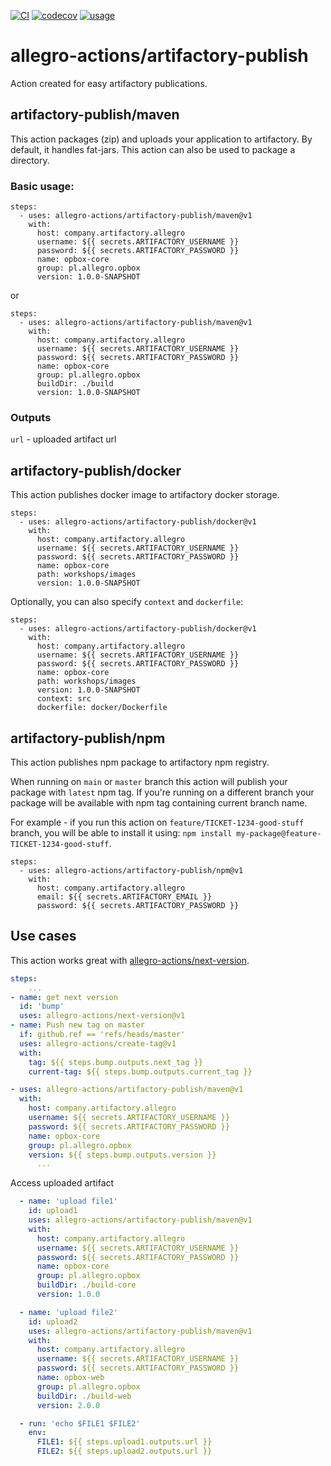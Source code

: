 [![CI](https://github.com/allegro-actions/artifactory-publish/actions/workflows/ci.yml/badge.svg)](https://github.com/allegro-actions/artifactory-publish/actions/workflows/ci.yml)
[![codecov](https://codecov.io/gh/allegro-actions/artifactory-publish/branch/main/graph/badge.svg?token=YNK3XCBRY4)](https://codecov.io/gh/allegro-actions/artifactory-publish)
[![usage](https://gh-stats.app/badge?action=allegro-actions/artifactory-publish)](https://gh-stats.app/badge?action=allegro-actions/artifactory-publish)

# allegro-actions/artifactory-publish

Action created for easy artifactory publications.

## artifactory-publish/maven

This action packages (zip) and uploads your application to artifactory. By default, it handles fat-jars. This action can
also be used to package a directory.

### Basic usage:

```
steps:
  - uses: allegro-actions/artifactory-publish/maven@v1
    with:
      host: company.artifactory.allegro
      username: ${{ secrets.ARTIFACTORY_USERNAME }}
      password: ${{ secrets.ARTIFACTORY_PASSWORD }}
      name: opbox-core
      group: pl.allegro.opbox
      version: 1.0.0-SNAPSHOT
```

or

```
steps:
  - uses: allegro-actions/artifactory-publish/maven@v1
    with:
      host: company.artifactory.allegro
      username: ${{ secrets.ARTIFACTORY_USERNAME }}
      password: ${{ secrets.ARTIFACTORY_PASSWORD }}
      name: opbox-core
      group: pl.allegro.opbox
      buildDir: ./build
      version: 1.0.0-SNAPSHOT
```

### Outputs

`url` - uploaded artifact url

## artifactory-publish/docker

This action publishes docker image to artifactory docker storage.

```
steps:
  - uses: allegro-actions/artifactory-publish/docker@v1
    with:
      host: company.artifactory.allegro
      username: ${{ secrets.ARTIFACTORY_USERNAME }}
      password: ${{ secrets.ARTIFACTORY_PASSWORD }}
      name: opbox-core
      path: workshops/images
      version: 1.0.0-SNAPSHOT
```

Optionally, you can also specify `context` and `dockerfile`:

```
steps:
  - uses: allegro-actions/artifactory-publish/docker@v1
    with:
      host: company.artifactory.allegro
      username: ${{ secrets.ARTIFACTORY_USERNAME }}
      password: ${{ secrets.ARTIFACTORY_PASSWORD }}
      name: opbox-core
      path: workshops/images
      version: 1.0.0-SNAPSHOT
      context: src
      dockerfile: docker/Dockerfile
```

## artifactory-publish/npm

This action publishes npm package to artifactory npm registry.

When running on `main` or `master` branch this action will publish your package with `latest` npm tag.
If you're running on a different branch your package will be available with npm tag containing current branch name.

For example - if you run this action on `feature/TICKET-1234-good-stuff` branch, you will be able to install it using: `npm install my-package@feature-TICKET-1234-good-stuff`.

```
steps:
  - uses: allegro-actions/artifactory-publish/npm@v1
    with:
      host: company.artifactory.allegro
      email: ${{ secrets.ARTIFACTORY_EMAIL }}
      password: ${{ secrets.ARTIFACTORY_PASSWORD }}
```

## Use cases

This action works great with [allegro-actions/next-version](https://github.com/allegro-actions/next-version).

```yaml
steps:
    ...
- name: get next version
  id: 'bump'
  uses: allegro-actions/next-version@v1
- name: Push new tag on master
  if: github.ref == 'refs/heads/master'
  uses: allegro-actions/create-tag@v1
  with:
    tag: ${{ steps.bump.outputs.next_tag }}
    current-tag: ${{ steps.bump.outputs.current_tag }}

- uses: allegro-actions/artifactory-publish/maven@v1
  with:
    host: company.artifactory.allegro
    username: ${{ secrets.ARTIFACTORY_USERNAME }}
    password: ${{ secrets.ARTIFACTORY_PASSWORD }}
    name: opbox-core
    group: pl.allegro.opbox
    version: ${{ steps.bump.outputs.version }}
      ...
```

Access uploaded artifact

```yaml
  - name: 'upload file1'
    id: upload1
    uses: allegro-actions/artifactory-publish/maven@v1
    with:
      host: company.artifactory.allegro
      username: ${{ secrets.ARTIFACTORY_USERNAME }}
      password: ${{ secrets.ARTIFACTORY_PASSWORD }}
      name: opbox-core
      group: pl.allegro.opbox
      buildDir: ./build-core
      version: 1.0.0

  - name: 'upload file2'
    id: upload2
    uses: allegro-actions/artifactory-publish/maven@v1
    with:
      host: company.artifactory.allegro
      username: ${{ secrets.ARTIFACTORY_USERNAME }}
      password: ${{ secrets.ARTIFACTORY_PASSWORD }}
      name: opbox-web
      group: pl.allegro.opbox
      buildDir: ./build-web
      version: 2.0.0

  - run: 'echo $FILE1 $FILE2'
    env:
      FILE1: ${{ steps.upload1.outputs.url }}
      FILE2: ${{ steps.upload2.outputs.url }}
```
